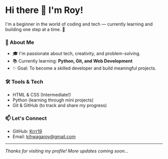 # Hi there 👋 I'm Roy!

I'm a beginner in the world of coding and tech — currently learning and building one step at a time. 🌱

### 🚀 About Me
- 🎓 I'm passionate about tech, creativity, and problem-solving.
- 📚 Currently learning: **Python, Git, and Web Development**
- ✨ Goal: To become a skilled developer and build meaningful projects.

### 🛠️ Tools & Tech
- HTML & CSS (Intermediate!)
- Python (learning through mini projects)
- Git & GitHub (to track and share my progress)

### 📫 Let's Connect
- GitHub: [Krrr19](https://github.com/Krrr19)
- Email: kihwagaroy@gmail.com

---

_Thanks for visiting my profile! More updates coming soon..._


<!--
**Krrr19/Krrr19** is a ✨ _special_ ✨ repository because its `README.md` (this file) appears on your GitHub profile.

Here are some ideas to get you started:

- 🔭 I’m currently working on ...
- 🌱 I’m currently learning ...
- 👯 I’m looking to collaborate on ...
- 🤔 I’m looking for help with ...
- 💬 Ask me about ...
- 📫 How to reach me: ...
- 😄 Pronouns: ...
- ⚡ Fun fact: ...
-->
